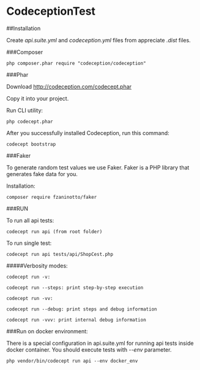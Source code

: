# CodeceptionTest

##Installation

Create *api.suite.yml* and *codeception.yml* files from appreciate *.dist* files.

###Composer

    php composer.phar require "codeception/codeception"


###Phar

Download http://codeception.com/codecept.phar 

Copy it into your project.

Run CLI utility:

    php codecept.phar

After you successfully installed Codeception, run this command: 

    codecept bootstrap

###Faker

To generate random test values we use Faker. Faker is a PHP library that generates fake data for you.

Installation:

    composer require fzaninotto/faker

###RUN

To run all api tests:
    
    codecept run api (from root folder)

To run single test:

    codecept run api tests/api/ShopCest.php

#####Verbosity modes:

    codecept run -v:

    codecept run --steps: print step-by-step execution

    codecept run -vv:

    codecept run --debug: print steps and debug information

    codecept run -vvv: print internal debug information
    
###Run on docker environment:

There is a special configuration in api.suite.yml for running api tests inside docker container. You should execute tests with *--env* parameter.

    php vendor/bin/codecept run api --env docker_env